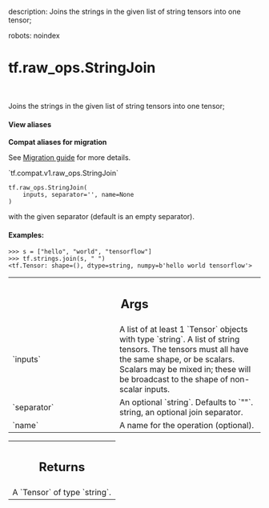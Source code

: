 description: Joins the strings in the given list of string tensors into one tensor;

robots: noindex

# tf.raw_ops.StringJoin

<!-- Insert buttons and diff -->

<table class="tfo-notebook-buttons tfo-api nocontent" align="left">

</table>



Joins the strings in the given list of string tensors into one tensor;

<section class="expandable">
  <h4 class="showalways">View aliases</h4>
  <p>
<b>Compat aliases for migration</b>
<p>See
<a href="https://www.tensorflow.org/guide/migrate">Migration guide</a> for
more details.</p>
<p>`tf.compat.v1.raw_ops.StringJoin`</p>
</p>
</section>

<pre class="devsite-click-to-copy prettyprint lang-py tfo-signature-link">
<code>tf.raw_ops.StringJoin(
    inputs, separator='', name=None
)
</code></pre>



<!-- Placeholder for "Used in" -->

with the given separator (default is an empty separator).

#### Examples:



```
>>> s = ["hello", "world", "tensorflow"]
>>> tf.strings.join(s, " ")
<tf.Tensor: shape=(), dtype=string, numpy=b'hello world tensorflow'>
```

<!-- Tabular view -->
 <table class="responsive fixed orange">
<colgroup><col width="214px"><col></colgroup>
<tr><th colspan="2"><h2 class="add-link">Args</h2></th></tr>

<tr>
<td>
`inputs`
</td>
<td>
A list of at least 1 `Tensor` objects with type `string`.
A list of string tensors.  The tensors must all have the same shape,
or be scalars.  Scalars may be mixed in; these will be broadcast to the shape
of non-scalar inputs.
</td>
</tr><tr>
<td>
`separator`
</td>
<td>
An optional `string`. Defaults to `""`.
string, an optional join separator.
</td>
</tr><tr>
<td>
`name`
</td>
<td>
A name for the operation (optional).
</td>
</tr>
</table>



<!-- Tabular view -->
 <table class="responsive fixed orange">
<colgroup><col width="214px"><col></colgroup>
<tr><th colspan="2"><h2 class="add-link">Returns</h2></th></tr>
<tr class="alt">
<td colspan="2">
A `Tensor` of type `string`.
</td>
</tr>

</table>

